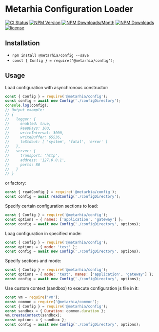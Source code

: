 # Metarhia Configuration Loader

[![CI Status](https://github.com/metarhia/config/workflows/Testing%20CI/badge.svg)](https://github.com/metarhia/config/actions?query=workflow%3A%22Testing+CI%22+branch%3Amaster)
[![NPM Version](https://badge.fury.io/js/%40metarhia%2Fconfig.svg)](https://badge.fury.io/js/%40metarhia%2Fconfig)
[![NPM Downloads/Month](https://img.shields.io/npm/dm/@metarhia/config.svg)](https://www.npmjs.com/package/@metarhia/config)
[![NPM Downloads](https://img.shields.io/npm/dt/@metarhia/config.svg)](https://www.npmjs.com/package/@metarhia/config)
[![license](https://img.shields.io/badge/license-MIT-blue.svg)](https://github.com/metarhia/config/blob/master/LICENSE)

## Installation

- `npm install @metarhia/config --save`
- `const { Config } = require('@metarhia/config');`

## Usage

Load configuration with asynchronous constructor:
```js
const { Config } = require('@metarhia/config');
const config = await new Config('./configDirectory');
console.log(config);
// Output example:
// {
//   logger: {
//     enabled: true,
//     keepDays: 100,
//     writeInterval: 3000,
//     writeBuffer: 65536,
//     toStdout: [ 'system', 'fatal', 'error' ]
//   },
//   server: {
//     transport: 'http',
//     address: '127.0.0.1',
//     ports: 80
//   }
// }
```
or factory:
```js
const { readConfig } = require('@metarhia/config');
const config = await readConfig('./configDirectory');
```
Specify certain configuration sections to load:
```js
const { Config } = require('@metarhia/config');
const options = { names: ['application', 'gateway'] };
const config = await new Config('./configDirectory', options);
```
Loag configuration in specified mode:
```js
const { Config } = require('@metarhia/config');
const options = { mode: 'test' };
const config = await new Config('./configDirectory', options);
```
Specify sections and mode:
```js
const { Config } = require('@metarhia/config');
const options = { mode: 'test', names: ['application', 'gateway'] };
const config = await new Config('./configDirectory', options);
```
Use custom context (sandbox) to execute configuration js file in it:
```js
const vm = require('vm');
const common = require('@metarhia/common');
const { Config } = require('@metarhia/config');
const sandbox = { Duration: common.duration };
vm.createContext(sandbox);
const options = { sandbox };
const config = await new Config('./configDirectory', options);
```
